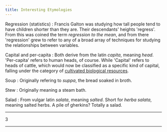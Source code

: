 ```yaml
---
title: Interesting Etymologies
---
```



Regression (statistics)
: Francis Galton was studying how tall people tend to have children shorter than they are. Their descendants' heights 'regress'. From this was coined the term *regression to the mean*, and from there 'regression' grew to refer to any of a broad array of techniques for studying the relationships between variables.


Capital and per-capita
: Both derive from the latin *capita*, meaning *head*. 'Per-capita' refers to human heads, of course. While 'Capital' refers to heads of cattle, which would now be classified as a specific kind of capital, falling under the category of [cultivated biological resources](https://stats.oecd.org/glossary/detail.asp?ID=6380).






Soup
: Originally refering to *suppa*, the bread soaked in broth.

Stew
: Originally meaning a steam bath.

Salad
: From vulgar latin *salata*, meaning *salted*. Short for *herba salata*, meaning salted herbs. A pile of gherkins? Totally a salad.



----

3

----

<!--
Problem is that the height isn't being calculated correctly on mobile. 
According to the [iframeresizer documentation](http://davidjbradshaw.github.io/iframe-resizer/), this is because "resizeFrom" is set to 'child'.
The solution might be found in changing the "heightCalculationMethod".
Ah, nevermind, I can't easily self-host giscus or even the style sheet, so how on earth can I possibly edit a parameter in the script.
I'll need to see if iframeresizer has a way of using javascript to modify a parameter.
-->




<script src="https://giscus.app/client.js"
        data-repo="RMWinslow/posts"
        data-repo-id="MDEwOlJlcG9zaXRvcnkzMzQ3MjkyMjA="
        data-category="Comments"
        data-category-id="DIC_kwDOE_OQBM4B-zgA"
        data-mapping="pathname"
        data-reactions-enabled="0"
        data-emit-metadata="1"
        data-theme="preferred_color_scheme"
        crossorigin="anonymous"
        "origins": ["https://giscus.app"],
        async>
</script>

<script>
function sendMessage<T>(message: T) {
  const iframe = document.querySelector<HTMLIFrameElement>('iframe.giscus-frame');
  if (!iframe) return;
  iframe.contentWindow.postMessage({ giscus: message }, 'https://giscus.app');
}
</script>


